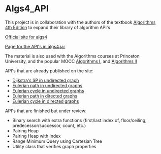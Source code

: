 # Algs4_API

This project is in collaboration with the authors of the textbook [Algorithms 4th Edition](http://www.amazon.com/Algorithms-4th-Edition-Robert-Sedgewick/dp/032157351X) to expand their library of algorithm API's

[Official site for algs4](http://algs4.cs.princeton.edu/home/)

[Page for the API's in algs4.jar](http://algs4.cs.princeton.edu/code/)

The material is also used with the Algorithms courses at Princeton University, and the popular MOOC [Algorithms I](https://www.coursera.org/course/algs4partI), and [Algorithms II](https://www.coursera.org/course/algs4partII)

API's that are already published on the site:
* [Dijkstra's SP in undirected graph](http://algs4.cs.princeton.edu/code/edu/princeton/cs/algs4/DijkstraUndirectedSP.java.html)
* [Eulerian path in undirected graphs](http://algs4.cs.princeton.edu/code/edu/princeton/cs/algs4/EulerianPath.java.html)
* [Eulerian cycle in undirected graphs](http://algs4.cs.princeton.edu/code/edu/princeton/cs/algs4/EulerianCycle.java.html)
* [Eulerian path in directed graphs](http://algs4.cs.princeton.edu/code/edu/princeton/cs/algs4/DirectedEulerianCycle.java.html)
* [Eulerian cycle in directed graphs](http://algs4.cs.princeton.edu/code/edu/princeton/cs/algs4/DirectedEulerianPath.java.html)

API's that are finished but under review:
* Binary search with extra functions (first/last index of, floor/ceiling, predecessor/successor, count, etc.)
* Pairing Heap
* Pairing Heap with index
* Range Minimum Query using Cartesian Tree
* Utility class that verifies graph properties
